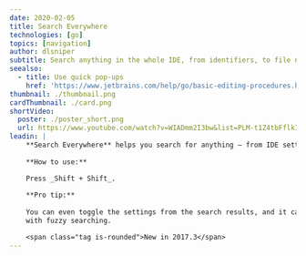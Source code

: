 ```yaml
---
date: 2020-02-05
title: Search Everywhere
technologies: [go]
topics: [navigation]
author: dlsniper
subtitle: Search anything in the whole IDE, from identifiers, to file names, to settings
seealso:
  - title: Use quick pop-ups
    href: 'https://www.jetbrains.com/help/go/basic-editing-procedures.html#quick_popups'
thumbnail: ./thumbnail.png
cardThumbnail: ./card.png
shortVideo:
  poster: ./poster_short.png
  url: https://www.youtube.com/watch?v=WIADmm2I3bw&list=PLM-t1Z4tbFflkIOaap4P-BV30ZrZwrDld&index=26&t=0s
leadin: |
    **Search Everywhere** helps you search for anything – from IDE settings to parts of your code.
    
    **How to use:**

    Press _Shift + Shift_.
    
    **Pro tip:**
    
    You can even toggle the settings from the search results, and it can be used
    with fuzzy searching.

    <span class="tag is-rounded">New in 2017.3</span>
---
```

